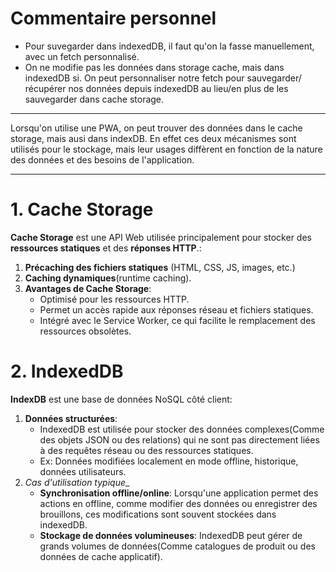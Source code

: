 # Commentaire personnel
* Pour suvegarder dans indexedDB, il faut qu'on la fasse manuellement, avec un fetch personnalisé.
* On ne modifie pas les données dans storage cache, mais dans indexedDB si. On peut personnaliser notre fetch pour sauvegarder/ récupérer nos données depuis indexedDB au lieu/en plus de les sauvegarder dans cache storage.  
***

Lorsqu'on utilise une PWA, on peut trouver des données dans le cache storage, mais ausi dans indexDB.
En effet ces deux mécanismes sont utilisés pour le stockage, mais leur usages diffèrent en fonction de la nature des données et des besoins de l'application.
***
# 1. Cache Storage
__Cache Storage__ est une API Web utilisée principalement pour stocker des __ressources statiques__ et des __réponses HTTP__.:
1. __Précaching des fichiers statiques__ (HTML, CSS, JS, images, etc.)
2. __Caching dynamiques__(runtime caching).
3. __Avantages de Cache Storage__:
    * Optimisé pour les ressources HTTP.
    * Permet un accès rapide aux réponses réseau et fichiers statiques.
    * Intégré avec le Service Worker, ce qui facilite le remplacement des ressources obsolètes.

# 2. IndexedDB
__IndexDB__  est une base de données NoSQL côté client:
1. __Données structurées__:
    * IndexedDB est utilisée pour stocker des données complexes(Comme des objets JSON ou des relations) qui ne sont pas directement liées à des requêtes réseau ou des ressources statiques.
    * Ex: Données modifiées localement en mode offline, historique, données utilisateurs.
2. _Cas d'utilisation typique__
    * __Synchronisation offline/online__:
        Lorsqu'une application permet des actions en offline, comme modifier des données ou enregistrer des brouillons, ces modifications sont souvent stockées dans indexedDB.
    * __Stockage de données volumineuses__:
        IndexedDB peut gérer de grands volumes de données(Comme catalogues de produit ou des données de cache applicatif).

